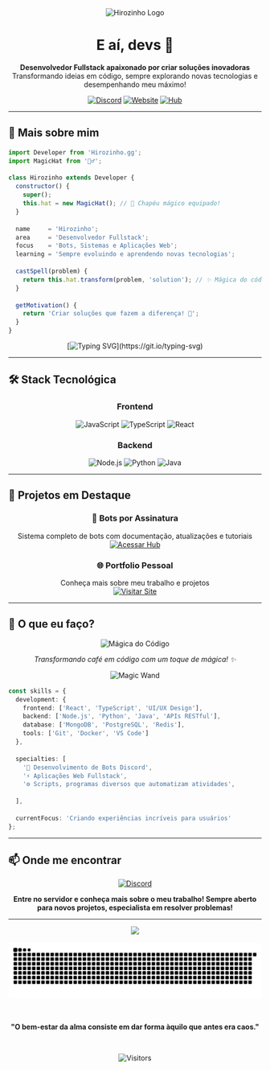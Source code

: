 <div align="center">
  <img src="https://i.imgur.com/OiDYQrY.png" alt="Hirozinho Logo" width="200"/>
</div>

<h1 align="center">E aí, devs 👋</h1>

<p align="center">
  <strong>Desenvolvedor Fullstack apaixonado por criar soluções inovadoras</strong><br>
  Transformando ideias em código, sempre explorando novas tecnologias e desempenhando meu máximo!
</p>

<div align="center">
  
  [![Discord](https://img.shields.io/badge/Discord-Comunidade-5865F2?style=for-the-badge&logo=discord&logoColor=white)](https://discord.gg/Rj3xUbVnBW)
  [![Website](https://img.shields.io/badge/Portfolio-hirozinho.space-00D9FF?style=for-the-badge&logo=google-chrome&logoColor=white)](https://hirozinhogg.hirozinho.space)
  [![Hub](https://img.shields.io/badge/Hub_de_Sistemas-Docs-FF6B6B?style=for-the-badge&logo=gitbook&logoColor=white)](https://hubdesistemasgg.hirozinho.space)

</div>

---

## 💫 Mais sobre mim

```javascript
import Developer from 'Hirozinho.gg';
import MagicHat from '🧙‍♂️';

class Hirozinho extends Developer {
  constructor() {
    super();
    this.hat = new MagicHat(); // 🎩 Chapéu mágico equipado!
  }
  
  name     = 'Hirozinho';
  area     = 'Desenvolvedor Fullstack';
  focus    = 'Bots, Sistemas e Aplicações Web';
  learning = 'Sempre evoluindo e aprendendo novas tecnologias';
  
  castSpell(problem) {
    return this.hat.transform(problem, 'solution'); // ✨ Mágica do código!
  }
  
  getMotivation() {
    return 'Criar soluções que fazem a diferença! 🚀';
  }
}
```

<div align="center">
  
[![Typing SVG](https://readme-typing-svg.herokuapp.com?font=Fira+Code&size=22&duration=3000&pause=1000&color=4DC6FF&center=true&vCenter=true&multiline=true&repeat=true&width=600&height=100&lines=💻+Transformando+ideias+em+código...;✨+Conjurando+soluções+mágicas!;🚀+Criando+experiências+incríveis!)](https://git.io/typing-svg)

</div>

---

## 🛠️ Stack Tecnológica

<div align="center">

### Frontend
![JavaScript](https://img.shields.io/badge/JavaScript-F7DF1E?style=for-the-badge&logo=javascript&logoColor=black)
![TypeScript](https://img.shields.io/badge/TypeScript-3178C6?style=for-the-badge&logo=typescript&logoColor=white)
![React](https://img.shields.io/badge/React-61DAFB?style=for-the-badge&logo=react&logoColor=black)

### Backend
![Node.js](https://img.shields.io/badge/Node.js-339933?style=for-the-badge&logo=node.js&logoColor=white)
![Python](https://img.shields.io/badge/Python-3776AB?style=for-the-badge&logo=python&logoColor=white)
![Java](https://img.shields.io/badge/Java-ED8B00?style=for-the-badge&logo=openjdk&logoColor=white)

</div>

---

## 🎯 Projetos em Destaque

<div align="center">

### 🤖 Bots por Assinatura
Sistema completo de bots com documentação, atualizações e tutoriais
<br>
[![Acessar Hub](https://img.shields.io/badge/Acessar-Hub_de_Sistemas-FF6B6B?style=for-the-badge)](https://hubdesistemasgg.hirozinho.space)

### 🌐 Portfolio Pessoal
Conheça mais sobre meu trabalho e projetos
<br>
[![Visitar Site](https://img.shields.io/badge/Visitar-hirozinho.space-00D9FF?style=for-the-badge)](https://hirozinhogg.hirozinho.space)

</div>

---

## 🌟 O que eu faço?

<div align="center">
  <img src="https://i.imgur.com/wJ99Sbe.png" alt="Mágica do Código" width="80"/>
  <p><em>Transformando café em código com um toque de mágica! ✨</em></p>
  
  ![Magic Wand](https://user-images.githubusercontent.com/74038190/212284158-e840e285-664b-44d7-b79b-e264b5e54825.gif)
  
</div>

```typescript
const skills = {
  development: {
    frontend: ['React', 'TypeScript', 'UI/UX Design'],
    backend: ['Node.js', 'Python', 'Java', 'APIs RESTful'],
    database: ['MongoDB', 'PostgreSQL', 'Redis'],
    tools: ['Git', 'Docker', 'VS Code']
  },
  
  specialties: [
    '🤖 Desenvolvimento de Bots Discord',
    '⚡ Aplicações Web Fullstack',
    '⚙ Scripts, programas diversos que automatizam atividades',
   
  ],
  
  currentFocus: 'Criando experiências incríveis para usuários'
};
```

---

## 📫 Onde me encontrar

<div align="center">

[![Discord](https://img.shields.io/badge/Discord-Junte--se_à_Comunidade-5865F2?style=for-the-badge&logo=discord&logoColor=white)](https://discord.gg/Rj3xUbVnBW)

**Entre no servidor e conheça mais sobre o meu trabalho! Sempre aberto para novos projetos, especialista em resolver problemas!**

</div>

---
<div align="center">
  <img src="https://capsule-render.vercel.app/api?type=waving&color=gradient&height=100&section=footer"/>
</div>

<div align="center">
  
  ![Snake animation](https://github.com/hirozinhodev/hirozinhodev/blob/output/github-contribution-grid-snake-magic.svg)
  
  <br>
  
  **"O bem-estar da alma consiste em dar forma àquilo que antes era caos."**
  
  <br>
  
  ![Visitors](https://visitor-badge.laobi.icu/badge?page_id=hirozinhodev.hirozinhodev)
  
</div>
